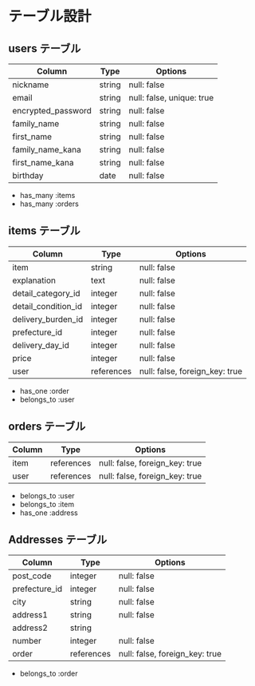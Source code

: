 # テーブル設計

## users テーブル

| Column             | Type   | Options                        |
| ------------------ | ------ | -------------------------------|
| nickname           | string | null: false                    |
| email              | string | null: false, unique: true      |
| encrypted_password | string | null: false                    |
| family_name        | string | null: false                    |
| first_name         | string | null: false                    |
| family_name_kana   | string | null: false                    |
| first_name_kana    | string | null: false                    |
| birthday           | date   | null: false                    |

- has_many :items 
- has_many :orders

## items テーブル

| Column                 | Type       | Options                        |
| ------------------     | ---------- | ------------------------------ |
| item                   | string     | null: false                    |
| explanation            | text       | null: false                    |
| detail_category_id     | integer    | null: false                    |
| detail_condition_id    | integer    | null: false                    |
| delivery_burden_id     | integer    | null: false                    |
| prefecture_id          | integer    | null: false                    |
| delivery_day_id        | integer    | null: false                    |
| price                  | integer    | null: false                    |
| user                   | references | null: false, foreign_key: true |

- has_one :order
- belongs_to :user

##  orders テーブル

| Column               | Type       | Options                        |
| ------               | ---------- | ------------------------------ |
| item                 | references | null: false, foreign_key: true |
| user                 | references | null: false, foreign_key: true |

- belongs_to :user
- belongs_to :item
- has_one  :address

##  Addresses テーブル

| Column               | Type       | Options                        |
| ------               | ---------- | ------------------------------ |
| post_code            | integer    | null: false                    |
| prefecture_id        | integer    | null: false                    |
| city                 | string     | null: false                    |
| address1             | string     | null: false                    |
| address2             | string     |                                |
| number               | integer    | null: false                    |
| order                | references | null: false, foreign_key: true |

- belongs_to :order